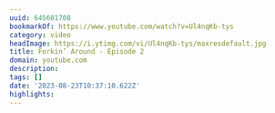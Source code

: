 ```yaml
---
uuid: 645601708
bookmarkOf: https://www.youtube.com/watch?v=Ul4nqKb-tys
category: video
headImage: https://i.ytimg.com/vi/Ul4nqKb-tys/maxresdefault.jpg
title: Forkin’ Around - Episode 2
domain: youtube.com
description: 
tags: []
date: '2023-08-23T10:37:10.622Z'
highlights: 
---
```




